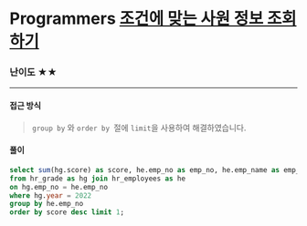 # Programmers [조건에 맞는 사원 정보 조회하기](https://school.programmers.co.kr/learn/courses/30/lessons/284527)

### 난이도 ★★

---

#### 접근 방식

> `group by` 와 `order by `절에 `limit`을 사용하여 해결하였습니다.

#### 풀이

```sql
select sum(hg.score) as score, he.emp_no as emp_no, he.emp_name as emp_name, he.position as position, he.email as email
from hr_grade as hg join hr_employees as he
on hg.emp_no = he.emp_no
where hg.year = 2022
group by he.emp_no
order by score desc limit 1;
```

